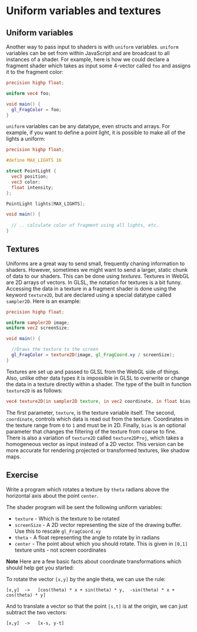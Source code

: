 # Uniform variables and textures

## Uniform variables

Another way to pass input to shaders is with `uniform` variables.  `uniform` variables can be set from within JavaScript and are broadcast to all instances of a shader. For example, here is how we could declare a fragment shader which takes as input some 4-vector called `foo` and assigns it to the fragment color:

```glsl
precision highp float;

uniform vec4 foo;

void main() {
  gl_FragColor = foo;
}
```

`uniform` variables can be any datatype, even structs and arrays.  For example, if you want to define a point light, it is possible to make all of the lights a uniform:

```glsl
precision highp float;

#define MAX_LIGHTS 16

struct PointLight {
  vec3 position;
  vec3 color;
  float intensity;
};

PointLight lights[MAX_LIGHTS];

void main() {
  
  // .. calculate color of fragment using all lights, etc.
}
```

## Textures

Uniforms are a great way to send small, frequently chaning information to shaders.  However, sometimes we might want to send a larger, static chunk of data to our shaders.  This can be done using *textures*.  Textures in WebGL are 2D arrays of vectors. In GLSL, the notation for textures is a bit funny. Accessing the data in a texture in a fragment shader is done using the keyword `texture2D`, but are declared using a special datatype called `sampler2D`.  Here is an example:

```glsl
precision highp float;

uniform sampler2D image;
uniform vec2 screenSize;

void main() {

  //Draws the texture to the screen
  gl_FragColor = texture2D(image, gl_FragCoord.xy / screenSize);
}
```

Textures are set up and passed to GLSL from the WebGL side of things. Also, unlike other data types it is impossible in GLSL to overwrite or change the data in a texture directly within a shader. The type of the built in function `texture2D` is as follows:

```glsl
vec4 texture2D(in sampler2D texture, in vec2 coordinate, in float bias = 0.0);
```

The first parameter, `texture`, is the texture variable itself.  The second, `coordinate`, controls which data is read out from the texture.  Coordinates in the texture range from `0` to `1` and must be in 2D. Finally, `bias` is an optional parameter that changes the filtering of the texture from coarse to fine. There is also a variation of `texture2D` called `texture2DProj`, which takes a homogeneous vector as input instead of a 2D vector.  This version can be more accurate for rendering projected or transformed textures, like shadow maps.

## Exercise

Write a program which rotates a texture by `theta` radians above the horizontal axis about the point `center`.

The shader program will be sent the following uniform variables:

* `texture` - Which is the texture to be rotated
* `screenSize` - A 2D vector representing the size of the drawing buffer. Use this to rescale `gl_FragCoord.xy`
* `theta` - A float representing the angle to rotate by in radians
* `center` - The point about which you should rotate. This is given in `[0,1]` texture units - not screen coordinates


**Note** Here are a few basic facts about coordinate transformations which should help get you started:

To rotate the vector `[x,y]` by the angle theta, we can use the rule:

```
[x,y]  ->   [cos(theta) * x + sin(theta) * y,  -sin(theta) * x + cos(theta) * y]
```

And to translate a vector so that the point `[s,t]` is at the origin, we can just subtract the two vectors:

```
[x,y]  ->   [x-s, y-t]
```